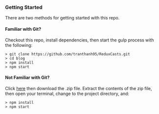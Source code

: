 ### Getting Started

There are two methods for getting started with this repo.

#### Familiar with Git?
Checkout this repo, install dependencies, then start the gulp process with the following:

```
> git clone https://github.com/tranthanh95/ReduxCasts.git
> cd blog
> npm install
> npm start
```

#### Not Familiar with Git?
Click [here](https://github.com/tranthanh95/ReduxCasts) then download the .zip file.  Extract the contents of the zip file, then open your terminal, change to the project directory, and:

```
> npm install
> npm start
```
